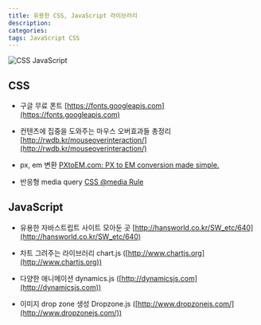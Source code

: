 ```yaml
---
title: 유용한 CSS, JavaScript 라이브러리
description:
categories: 
tags: JavaScript CSS
---
```


![CSS JavaScript](https://s3.amazonaws.com/blog.psd2html.com/wp-content/uploads/2016/06/28095638/CSS-vs-JS-Animations.png)

## CSS

* 구글 무료 폰트
[https://fonts.googleapis.com](https://fonts.googleapis.com)

* 컨텐츠에 집중을 도와주는 마우스 오버효과들 총정리
[http://rwdb.kr/mouseoverinteraction/](http://rwdb.kr/mouseoverinteraction/)

* px, em 변환
[PXtoEM.com: PX to EM conversion made simple.](http://pxtoem.com/)

* 반응형
media query [CSS @media Rule](https://www.w3schools.com/cssref/css3_pr_mediaquery.asp)

## JavaScript

* 유용한 자바스트립트 사이트 모아둔 곳
[http://hansworld.co.kr/SW_etc/640](http://hansworld.co.kr/SW_etc/640)

* 차트 그려주는 라이브러리
chart.js ([http://www.chartjs.org](http://www.chartjs.org))

* 다양한 애니메이션
dynamics.js ([http://dynamicsjs.com](http://dynamicsjs.com))

* 이미지 drop zone 생성
Dropzone.js ([http://www.dropzonejs.com/](http://www.dropzonejs.com/))